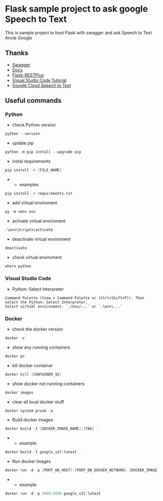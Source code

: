 # Flask sample project to ask google Speech to Text

This is sample project to host Flask with swagger and ask Speech to Text Ancle Google

## Thanks

- [Swagger]('https://swagger.io/tools/swagger-ui/')
- [Docs]('https://python101.readthedocs.io/pl/latest/webflask/')
- [Flask-RESTPlus]('https://flask-restplus.readthedocs.io/en/stable/quickstart.html#a-minimal-api')
- [Visual Studio Code Tutorial]('https://code.visualstudio.com/docs/python/tutorial-flask')
- [Google Cloud Speech to Text]('https://cloud.google.com/speech-to-text/docs/')

## Useful commands

### Python

- check Python version

```powershell
python --version
```

- update pip

```powershell
python -m pip install --upgrade pip
```

- instal requirements

```powershell
pip install -r [FILE_NAME]
```

- - examples

```powershell
pip install -r requirements.txt
```

- add virtual enviroment

```powershell
py -m venv env
```

- activate virtual enviroment

```powershell
.\env\Scripts\activate
```

- deactivate virtual enviroment

```powershell
deactivate
```

- check virtual enviroment

```powershell
where python
```

### Visual Studio Code

- Python: Select Interpreter

```code
Command Palette (View > Command Palette or (Ctrl+Shift+P)). Then select the Python: Select Interpreter.
Select virtual environment. `./env/...` or `.\env\...`
```

### Docker

- check the docker version

```powershell
docker -v
```

- show any running containers

```powershell
docker ps
```

- kill docker container

```powershell
docker kill [CONTAINER_ID]
```

- show docker not running containers

```powershell
docker images
```

- clear all local docker stuff

```powershell
docker system prune -a
```

- Build docker images

```powershell
docker build -t [DOCKER_IMAGE_NAME]:[TAG] .
```

- - example

```powershell
docker build -t google_s2t:latest .
```

- Run docker images

```powershell
docker run -d -p [PORT_ON_HOST]:[PORT_ON_DOCKER_NETWORK] [DOCKER_IMAGE_NAME]:[TAG]
```

- - example

```powershell
docker run -d -p 5000:5000 google_s2t:latest
```
